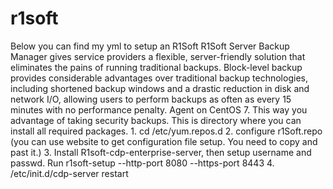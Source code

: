 # r1soft
Below you can find my yml to setup an R1Soft  R1Soft Server Backup Manager gives service providers a flexible, server-friendly solution that eliminates the pains of running traditional backups. Block-level backup provides considerable advantages over traditional backup technologies, including shortened backup windows and a drastic reduction in disk and network I/O, allowing users to perform backups as often as every 15 minutes with no performance penalty.  Agent on CentOS 7. This way you advantage of taking security backups.  This is directory where you can install all required packages.  1. cd /etc/yum.repos.d 2. configure r1Soft.repo (you can use website to get configuration file setup. You need to copy and past it.) 3. Install R1soft-cdp-enterprise-server, then setup username and passwd. Run r1soft-setup --http-port 8080 --https-port 8443  4. /etc/init.d/cdp-server restart
